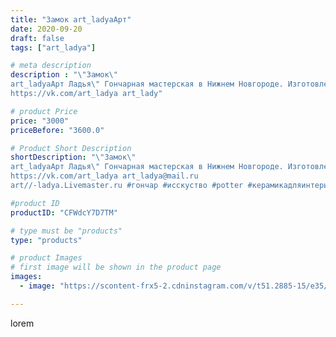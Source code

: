 ```yaml
---
title: "Замок art_ladyaАрт"
date: 2020-09-20
draft: false
tags: ["art_ladya"]

# meta description
description : "\"Замок\" 
art_ladyaАрт Ладья\" Гончарная мастерская в Нижнем Новгороде. Изготовление керамики и мастер//-классы по обучению. 
https://vk.com/art_ladya art_lady"

# product Price
price: "3000"
priceBefore: "3600.0"

# Product Short Description
shortDescription: "\"Замок\" 
art_ladyaАрт Ладья\" Гончарная мастерская в Нижнем Новгороде. Изготовление керамики и мастер//-классы по обучению. 
https://vk.com/art_ladya art_ladya@mail.ru 
art//-ladya.Livemaster.ru #гончар #исскуство #potter #керамикадляинтерьера #керамикаручнаяработа #лес #керамиканазаказ #handmade #посудаизглины #керамика #гончарнаяпосуда #эксклюзивнаякерамика #painter #dishes #ceramicar #воин #claygoods #всадник #earthenware #ceramic #design #замок #средневековыйзамок #аквариум #decanter #ceramicart #clay #авторскаякерамика"

#product ID
productID: "CFWdcY7D7TM"

# type must be "products"
type: "products"

# product Images
# first image will be shown in the product page
images:
  - image: "https://scontent-frx5-2.cdninstagram.com/v/t51.2885-15/e35/119746508_246731973500913_6171864211810158396_n.jpg?_nc_ht=scontent-frx5-2.cdninstagram.com&_nc_cat=109&_nc_ohc=VPAeB7P-R-gAX--zW7r&edm=APU89FABAAAA&ccb=7-4&oh=ec4bb2ba48e92600e706612b2897c9e7&oe=612BDDC9&_nc_sid=86f79a&ig_cache_key=MjQwMjIzNjk0NTUwMzU5Nzc3Mg%3D%3D.2-ccb7-4"

---
```

lorem
